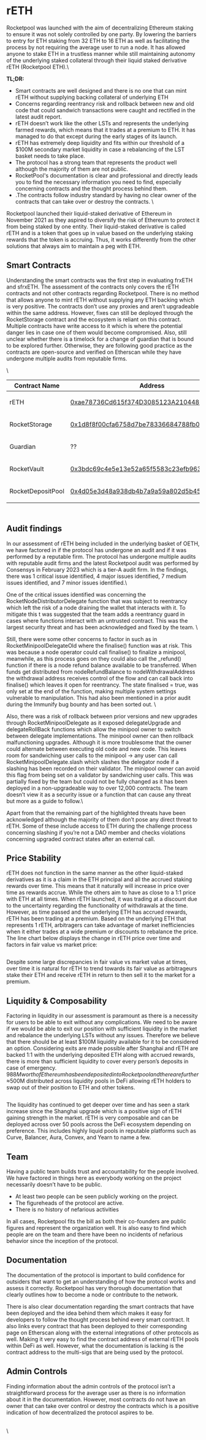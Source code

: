 # rETH

Rocketpool was launched with the aim of decentralizing Ethereum staking to ensure it was not solely controlled by one party. By lowering the barriers to entry for ETH staking from 32 ETH to 16 ETH as well as facilitating the process by not requiring the average user to run a node. It has allowed anyone to stake ETH in a trustless manner while still maintaining autonomy of the underlying staked collateral through their liquid staked derivative rETH (Rocketpool ETH).\


**TL;DR:**&#x20;

* Smart contracts are well designed and there is no one that can mint rETH without supplying backing collateral of underlying ETH
* Concerns regarding reentrancy risk and rollback between new and old code that could sandwich transactions were caught and rectified in the latest audit report.&#x20;
* rETH doesn’t work like the other LSTs and represents the underlying farmed rewards, which means that it trades at a premium to ETH. It has managed to do that except during the early stages of its launch.&#x20;
* rETH has extremely deep liquidity and fits within our threshold of a $100M secondary market liquidity in case a rebalancing of the LST basket needs to take place.&#x20;
* The protocol has a strong team that represents the product well although the majority of them are not public.&#x20;
* RocketPool's documentation is clear and professional and directly leads you to find the necessary information you need to find, especially concerning contracts and the thought process behind them.
* .The contracts follow industry standard by having no clear owner of the contracts that can take over or destroy the contracts. \


Rocketpool launched their liquid-staked derivative of Ethereum in November 2021 as they aspired to diversify the risk of Ethereum to protect it from being staked by one entity. Their liquid-staked derivative is called rETH and is a token that goes up in value based on the underlying staking rewards that the token is accruing. Thus, it works differently from the other solutions that always aim to maintain a peg with ETH.

## Smart Contracts

Understanding the smart contracts was the first step in evaluating frxETH and sfrxETH. The assessment of the contracts only covers the rETH contracts and not other contracts regarding Rocketpool. There is no method that allows anyone to mint rETH without supplying any ETH backing which is very positive. The contracts don’t use any proxies and aren’t upgradeable within the same address. However, fixes can still be deployed through the RocketStorage contract and the ecosystem is reliant on this contract. Multiple contracts have write access to it which is where the potential danger lies in case one of them would become compromised. Also, still unclear whether there is a timelock for a change of guardian that is bound to be explored further. Otherwise, they are following good practice as the contracts are open-source and verified on Etherscan while they have undergone multiple audits from reputable firms.&#x20;

\


| Contract Name     | Address                                                                                                               | Comments    |
| ----------------- | --------------------------------------------------------------------------------------------------------------------- | ----------- |
| rETH              | [0xae78736Cd615f374D3085123A210448E74Fc6393](https://etherscan.io/token/0xae78736cd615f374d3085123a210448e74fc6393)   | <p><br></p> |
| RocketStorage     | [0x1d8f8f00cfa6758d7be78336684788fb0ee0fa46](https://etherscan.io/address/0x1d8f8f00cfa6758d7be78336684788fb0ee0fa46) | <p><br></p> |
| Guardian          | ??                                                                                                                    | <p><br></p> |
| RocketVault       | [0x3bdc69c4e5e13e52a65f5583c23efb9636b469d6](https://etherscan.io/address/0x3bdc69c4e5e13e52a65f5583c23efb9636b469d6) | <p><br></p> |
| RocketDepositPool | [0x4d05e3d48a938db4b7a9a59a802d5b45011bde58](https://etherscan.io/address/0x4d05e3d48a938db4b7a9a59a802d5b45011bde58) | <p><br></p> |

\
Audit findings
--------------

In our assessment of rETH being included in the underlying basket of OETH, we have factored in if the protocol has undergone an audit and if it was performed by a reputable firm. The protocol has undergone multiple audits with reputable audit firms and the latest Rocketpool audit was performed by Consensys in February 2023 which is a tier-A audit firm. In the findings, there was 1 critical issue identified, 4 major issues identified, 7 medium issues identified, and 7 minor issues identified.\


One of the critical issues identified was concerning the RocketNodeDistributorDelegate function that was subject to reentrancy which left the risk of a node draining the wallet that interacts with it. To mitigate this t was suggested that the team adds a reentrancy guard in cases where functions interact with an untrusted contract. This was the largest security threat and has been acknowledged and fixed by the team. \


Still, there were some other concerns to factor in such as in RocketMinipoolDelegateOld where the finalise() function was at risk. This was because a node operator could call finalise() to finalize a minipool, meanwhile, as this process goes on they could also call the \_refund() function if there is a node refund balance available to be transferred. When funds get distributed from nodeRefundBalance to nodeWithdrawalAddress the withdrawal address receives control of the flow and can call back into finalise() which leaves it open for reentrancy. The state finalised = true, was only set at the end of the function, making multiple system settings vulnerable to manipulation. This had also been mentioned in a prior audit during the Immunify bug bounty and has been sorted out. \


Also, there was a risk of rollback between prior versions and new upgrades through RocketMinipoolDelegate as it exposed delegateUpgrade and delegateRollBack functions which allow the minipool owner to switch between delegate implementations. The minipool owner can then rollback malfunctioning upgrades. Although it is more troublesome that the owner could alternate between executing old code and new code. This leaves room for sandwiching user calls to the minipool → any user can call RocketMinipoolDelegate.slash which slashes the delegator node if a slashing has been recorded on their validator. The minipool owner can avoid this flag from being set on a validator by sandwiching user calls. This was partially fixed by the team but could not be fully changed as it has been deployed in a non-upgradeable way to over 12,000 contracts. The team doesn’t view it as a security issue or a function that can cause any threat but more as a guide to follow.\


Apart from that the remaining part of the highlighted threats have been acknowledged although the majority of them don’t pose any direct threat to rETH. Some of these include access to ETH during the challenge process concerning slashing if you’re not a DAO member and checks violations concerning upgraded contract states after an external call.&#x20;

## Price Stability

rETH does not function in the same manner as the other liquid-staked derivatives as it is a claim in the ETH principal and all the accrued staking rewards over time. This means that it naturally will increase in price over time as rewards accrue. While the others aim to have as close to a 1:1 price with ETH at all times. When rETH launched, it was trading at a discount due to the uncertainty regarding the functionality of withdrawals at the time. However, as time passed and the underlying ETH has accrued rewards, rETH has been trading at a premium. Based on the underlying ETH that represents 1 rETH, arbitragers can take advantage of market inefficiencies when it either trades at a wide premium or discounts to rebalance the price. The line chart below displays the change in rETH price over time and factors in fair value vs market price:&#x20;

<figure><img src="../../.gitbook/assets/Screen Shot 2023-04-25 at 14.52.56.png" alt=""><figcaption></figcaption></figure>

Despite some large discrepancies in fair value vs market value at times, over time it is natural for rETH to trend towards its fair value as arbitrageurs stake their ETH and receive rETH in return to then sell it to the market for a premium.&#x20;

## Liquidity & Composability

Factoring in liquidity in our assessment is paramount as there is a necessity for users to be able to exit without any complications. We need to be aware if we would be able to exit our position with sufficient liquidity in the market and rebalance the underlying LSTs without any issues. Therefore we believe that there should be at least $100M liquidity available for it to be considered an option. Considering exits are made possible after Shanghai and rETH are backed 1:1 with the underlying deposited ETH along with accrued rewards, there is more than sufficient liquidity to cover every person’s deposits in case of emergency. $988M worth of Ethereum has been deposited into Rocketpool and there are further ≈$500M distributed across liquidity pools in DeFi allowing rETH holders to swap out of their position to ETH and other tokens.

<figure><img src="../../.gitbook/assets/Screen Shot 2023-04-25 at 14.57.34.png" alt=""><figcaption></figcaption></figure>

The liquidity has continued to get deeper over time and has seen a stark increase since the Shanghai upgrade which is a positive sign of rETH gaining strength in the market. rETH is very composable and can be deployed across over 50 pools across the DeFi ecosystem depending on preference. This includes highly liquid pools in reputable platforms such as Curve, Balancer, Aura, Convex, and Yearn to name a few.&#x20;

## Team

Having a public team builds trust and accountability for the people involved. We have factored in things here as everybody working on the project necessarily doesn’t have to be public.

* At least two people can be seen publicly working on the project.&#x20;
* The figureheads of the protocol are active.
* There is no history of nefarious activities

In all cases, Rocketpool fits the bill as both their co-founders are public figures and represent the organization well. It is also easy to find which people are on the team and there have been no incidents of nefarious behavior since the inception of the protocol.&#x20;

## Documentation

The documentation of the protocol is important to build confidence for outsiders that want to get an understanding of how the protocol works and assess it correctly. Rocketpool has very thorough documentation that clearly outlines how to become a node or contribute to the network.&#x20;

There is also clear documentation regarding the smart contracts that have been deployed and the idea behind them which makes it easy for developers to follow the thought process behind every smart contract. It also links every contract that has been deployed to their corresponding page on Etherscan along with the external integrations of other protocols as well. Making it very easy to find the contract address of external rETH pools within DeFi as well. However, what the documentation is lacking is the contract address to the multi-sigs that are being used by the protocol.

## Admin Controls

Finding information about the admin controls of the protocol isn’t a straightforward process for the average user as there is no information about it in the documentation. However, most contracts do not have an owner that can take over control or destroy the contracts which is a positive indication of how decentralized the protocol aspires to be.&#x20;

\
\
